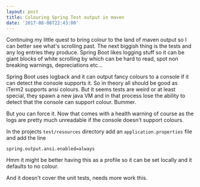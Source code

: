 ```yaml
---
layout: post
title: Colouring Spring Test output in maven
date: '2017-08-08T22:43:00'
---
```


Continuing my little quest to bring colour to the land of maven output so I can better see what's scrolling past. The next biggish thing is the tests and any log entries they produce.  Spring Boot likes logging stuff so it can be giant blocks of white scrolling by which can be hard to read, spot non breaking warnings, depreciations etc...

Spring Boot uses logback and it can output fancy colours to a console if it can detect the console supports it. So in theory all should be good as iTerm2 supports ansi colours. But it seems tests are weird or at least special, they spawn a new java VM and in that process lose the ability to detect that the console can support colour.  Bummer.

But you can force it. Now that comes with a health warning of course as the logs are pretty much unreadable if the console doesn't support colours.

In the projects `test/resources` directory add an `application.properties` file and add the line

`spring.output.ansi.enabled=always`

Hmm it might be better having this as a profile so it can be set locally and it defaults to no colour.

And it doesn't cover the unit tests, needs more work this.
